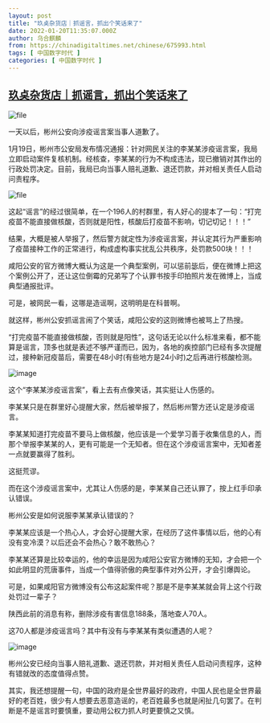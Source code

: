 ```yaml
---
layout: post
title: "玖奌杂货店｜抓谣言，抓出个笑话来了"
date: 2022-01-20T11:35:07.000Z
author: 乌合麒麟
from: https://chinadigitaltimes.net/chinese/675993.html
tags: [ 中国数字时代 ]
categories: [ 中国数字时代 ]
---
```

<!--1642678507000-->
[玖奌杂货店｜抓谣言，抓出个笑话来了](https://chinadigitaltimes.net/chinese/675993.html)
------

<div>
<p><img src="https://chinadigitaltimes.net/chinese/files/2022/01/image-1642678275102.png" alt="file" /></p><p>一天以后，彬州公安向涉疫谣言案当事人道歉了。</p><p>1月19日，彬州市公安局发布情况通报：针对网民关注的李某某涉疫谣言案，我局立即启动案件复核机制。经核查，李某某的行为不构成违法，现已撤销对其作出的行政处罚决定。目前，我局已向当事人赔礼道歉、退还罚款，并对相关责任人启动问责程序。</p><p><img src="https://chinadigitaltimes.net/chinese/files/2022/01/image-1642678109470.png" alt="file" /></p><p>这起“谣言”的经过很简单，在一个196人的村群里，有人好心的提本了一句：“打完疫苗不能直接做核酸，否则就是阳性，核酸后打疫苗不影响，切记切记！！！”</p><p>结果，大概是被人举报了，然后警方就定性为涉疫谣言案，并认定其行为严重影响了疫苗接种工作的正常进行，构成虚构事实扰乱公共秩序，处罚款500块！！！</p><p>咸阳公安的官方微博大概认为这是一个典型案例，可以惩前毖后，便在微博上把这个案例公开了，还让这位倒霉的兄弟写了个认罪书按手印拍照片发在微博上，当成典型通报批评。</p><p>可是，被网民一看，这哪是造谣啊，这明明是在科普啊。</p><p>就这样，彬州公安抓谣言闹了个笑话，咸阳公安的这则微博也被骂上了热搜。</p><p>“打完疫苗不能直接做核酸，否则就是阳性”，这句话无论以什么标准来看，都不能算是谣言，顶多也就是表述不够严谨而已，因为，各地的疾控部门已经有多次提醒过，接种新冠疫苗后，需要在48小时(有些地方是24小时)之后再进行核酸检测。</p><p><img src="https://chinadigitaltimes.net/chinese/files/2022/01/post-675993-61e9478c16dc0." alt="image" /></p><p>这个“李某某涉疫谣言案”，看上去有点像笑话，其实挺让人伤感的。</p><p>李某某只是在群里好心提醒大家，然后被举报了，然后彬州警方还认定是涉疫谣言。</p><p>李某某知道打完疫苗不要马上做核酸，他应该是一个爱学习善于收集信息的人，而那个举报李某某的人，更有可能是一个无知者。但在这个涉疫谣言案中，无知者差一点就要赢得了胜利。</p><p>这挺荒谬。</p><p>而在这个涉疫谣言案中，尤其让人伤感的是，李某某自己还认罪了，按上红手印承认错误。</p><p>彬州公安是如何说服李某某承认错误的？</p><p>李某某应该是一个热心人，才会好心提醒大家，在经历了这件事情以后，他的心有没有变冷漠？以后还会不会热心？敢不敢热心？</p><p>李某某还算是比较幸运的，他的幸运是因为咸阳公安官方微博的无知，才会把一个如此明显的荒唐事件，当成一个值得骄傲的典型事件对外公开，才会引爆舆论。</p><p>可是，如果咸阳官方微博没有公布这起案件呢？那是不是李某某就会背上这个行政处罚过一辈子？</p><p>陕西此前的消息有称，删除涉疫有害信息188条，落地查人70人。</p><p>这70人都是涉疫谣言吗？其中有没有与李某某有类似遭遇的人呢？</p><p><img src="https://chinadigitaltimes.net/chinese/files/2022/01/post-675993-61e9478c202ed." alt="image" /></p><p>彬州公安已经向当事人赔礼道歉、退还罚款，并对相关责任人启动问责程序，这种有错就改的态度值得点赞。</p><p>其实，我还想提醒一句，中国的政府是全世界最好的政府，中国人民也是全世界最好的老百姓，很少有人想要去恶意造谣的，老百姓最多也就是闲扯几句罢了。在判断是不是谣言时要慎重，要动用公权力抓人时更要慎之又慎。</p>
</div>
